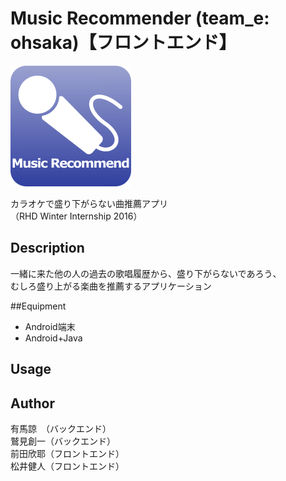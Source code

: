 Music Recommender (team_e: ohsaka)【フロントエンド】
====

![music recommender](https://github.com/kentx422/Resource/blob/master/img/iconBlue2.png?raw=true)

カラオケで盛り下がらない曲推薦アプリ  
（RHD Winter Internship 2016）  

## Description

一緒に来た他の人の過去の歌唱履歴から、盛り下がらないであろう、  
むしろ盛り上がる楽曲を推薦するアプリケーション  

##Equipment

* Android端末
* Android+Java

## Usage




## Author

有馬諒　（バックエンド）  
鷲見創一（バックエンド）  
前田欣耶（フロントエンド）  
松井健人（フロントエンド）  
